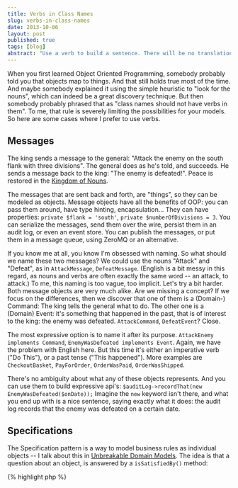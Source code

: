 ```yaml
---
title: Verbs in Class Names
slug: verbs-in-class-names
date: 2013-10-06
layout: post
published: true
tags: [blog]
abstract: "Use a verb to build a sentence. There will be no translation to code in your brain. The sentence _is_ the code."
---
```



When you first learned Object Oriented Programming, somebody probably told you that objects map to things. And that still holds true
most of the time. And maybe somebody explained it using the simple heuristic to "look for the nouns", which can indeed be a great
discovery technique. But then somebody probably phrased that as "class names should not have verbs in them". To me,
that rule is severely limiting the possibilities for your models. So here are some cases where I prefer to use verbs.



## Messages

The king sends a message to the general: "Attack the enemy on the south flank with three divisions". The general does as
 he's told, and succeeds. He sends a message back to the king: "The enemy is defeated!". Peace is restored in the
 [Kingdom of Nouns](http://steve-yegge.blogspot.co.uk/2006/03/execution-in-kingdom-of-nouns.html).

The messages that are sent back and forth, are "things", so they can be modeled as objects. Message objects have all the benefits
of OOP: you can pass them around, have type hinting, encapsulation... They can have properties: `private $flank = 'south'`,
`private $numberOfDivisions = 3`. You can serialize the messages, send them over the wire,
persist them in an audit log, or even an event store. You can publish the messages, or put them in a message queue, using
ZeroMQ or an alternative.

If you know me at all, you know I'm obsessed with naming. So what should we name these two messages? We could use the
nouns "Attack" and "Defeat", as in `AttackMessage`, `DefeatMessage`. (English is a bit messy in this regard, as nouns and
verbs are often exactly the same word -- an attack, to attack.) To me, this naming is too vague, too implicit. Let's try
a bit harder. Both message objects are very much alike. Are we missing a concept? If we focus on the differences, then we
discover that one of them is a (Domain-) Command: The king tells the general what to do. The other one is a (Domain) Event: it's something
that happened in the past, that is of interest to the king: the enemy was defeated. `AttackCommand`, `DefeatEvent`? Close.

The most expressive option is to name it after its purpose. `AttackEnemy implements Command`, `EnemyWasDefeated implements Event`.
Again, we have the problem with English here. But this time it's either an imperative verb ("Do This"), or a past tense ("This happened").
More examples are `CheckoutBasket`, `PayForOrder`, `OrderWasPaid`, `OrderWasShipped`.

There's no ambiguity about what any of these objects represents. And you can use them to build expressive api's:
`$auditLog->recordThat(new EnemyWasDefeated($onDate));` Imagine the `new` keyword isn't there, and what you end up with is a nice
sentence, saying exactly what it does: the audit log records that the enemy was defeated on a certain date.


## Specifications

The Specification pattern is a way to model business rules as individual objects -- I talk about this in
[Unbreakable Domain Models](/2013/06/unbreakable-domain-models/). The idea is that a question about an object, is answered by a
`isSatisfiedBy()` method:


{% highlight php %}
<?php
class CustomerIsPremium implements CustomerSpecification {
    public function __construct($someCollaborator) { /* ... */ }

    /** @return bool */
    public function isSatisfiedBy(Customer $customer) {
        // figure out if the customer is indeed premium and return true or false.
    }
}
{% endhighlight %}

Other examples are `OrderIsReadyForShipment`, `BankAccountIsWithinCreditLimit`, ...
Again, having the verb in there makes it much more natural. They are small, composable objects, and you can build sentences from them.


## Exceptions

Exceptions can be similar to events, as they describe something that has happened in your system, with the nuance that it is
an undesirable event, a warning that some operation was inconsistent with, for example, business rules that are in effect. For
application- or infrastructure-level exceptions, I don't really bother much: `DbException` or `FSException` are fine, the
message string will usually tell you more, and it's all very technical anyway. But for domain model exceptions, I want it,
 once more, in the language of the business: `OrderShipmentHasFailed`, `BackAccountWasOverdrawn`. I don't generalize them
 either: I have an individual exception class for each specific occasion.


## Interfaces

Interfaces are not classes, but close enough for inclusion. I go on about them in [Sensible Interfaces](/2013/09/sensible-interfaces/),
but let's hammer it some more.

{% highlight php %}
<?php
class FireEmployee implements DomainCommand, HasPermissions {
   public function getPermissions() {
       return ['ROLE_CEO', 'ROLE_HR_MANAGER'];
   }
}
{% endhighlight %}

I feel like I'm ranting here, but once, again, it's a sentence in natural language. You can talk to another developer and
say "This domain command has permissions". There is no additional translation in your brain that converts that sentence to
 code such as `implements Permissionable`.

The sentence _is_ the code.

If you have more types of classes where you use verbs, let me know!

### Read more

- [Sensible Interfaces](/2013/09/sensible-interfaces/)
- [Execution in the Kingdom of Nouns](http://steve-yegge.blogspot.co.uk/2006/03/execution-in-kingdom-of-nouns.html)
- [Unbreakable Domain Models](/2013/06/unbreakable-domain-models/)

